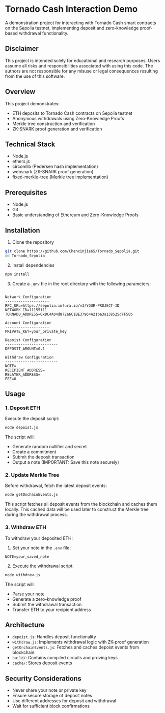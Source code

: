 # Tornado Cash Interaction Demo

A demonstration project for interacting with Tornado Cash smart contracts on the Sepolia testnet, implementing deposit and zero-knowledge proof-based withdrawal functionality.

## Disclaimer

This project is intended solely for educational and research purposes. Users assume all risks and responsibilities associated with using this code. The authors are not responsible for any misuse or legal consequences resulting from the use of this software.

## Overview

This project demonstrates:
- ETH deposits to Tornado Cash contracts on Sepolia testnet
- Anonymous withdrawals using Zero-Knowledge Proofs
- Merkle tree construction and verification
- ZK-SNARK proof generation and verification

## Technical Stack

- Node.js
- ethers.js 
- circomlib (Pedersen hash implementation)
- websnark (ZK-SNARK proof generation)
- fixed-merkle-tree (Merkle tree implementation)

## Prerequisites

- Node.js 
- Git
- Basic understanding of Ethereum and Zero-Knowledge Proofs

## Installation

1. Clone the repository
```bash
git clone https://github.com/Chenxinjie65/Tornado_Sepolia.git
cd Tornado_Sepolia
```

2. Install dependencies
```bash
npm install
```

3. Create a `.env` file in the root directory with the following parameters:
```plaintext

Network Configuration
--------------------
RPC_URL=https://sepolia.infura.io/v3/YOUR-PROJECT-ID
NETWORK_ID=11155111
TORNADO_ADDRESS=0x8C4A04d872a6C1BE37964A21ba3a138525dFF50b

Account Configuration
--------------------
PRIVATE_KEY=your_private_key

Depoist Configuration
------------------------
DEPOSIT_AMOUNT=0.1

Withdraw Configuration
------------------------
NOTE=
RECIPIENT_ADDRESS=
RELAYER_ADDRESS=
FEE=0
```

## Usage

### 1. Deposit ETH

Execute the deposit script:
```bash
node depoist.js
```

The script will:
- Generate random nullifier and secret
- Create a commitment
- Submit the deposit transaction
- Output a note (IMPORTANT: Save this note securely)

### 2. Update Merkle Tree

Before withdrawal, fetch the latest deposit events:
```bash
node getOnchainEvents.js
```

This script fetches all deposit events from the blockchain and caches them locally. This cached data will be used later to construct the Merkle tree during the withdrawal process.

### 3. Withdraw ETH

To withdraw your deposited ETH:
1. Set your note in the `.env` file:
```plaintext
NOTE=your_saved_note
```

2. Execute the withdrawal script:
```bash
node withdraw.js
```

The script will:
- Parse your note
- Generate a zero-knowledge proof
- Submit the withdrawal transaction
- Transfer ETH to your recipient address

## Architecture

- `depoist.js`: Handles deposit functionality
- `withdraw.js`: Implements withdrawal logic with ZK-proof generation
- `getOnchainEvents.js`: Fetches and caches depoist events from blockchain
- `build/`: Contains compiled circuits and proving keys
- `cache/`: Stores deposit events 
## Security Considerations

- Never share your note or private key
- Ensure secure storage of deposit notes
- Use different addresses for deposit and withdrawal
- Wait for sufficient block confirmations

